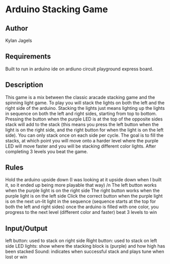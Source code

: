 # Arduino Stacking Game

## Author
Kylan Jagels

## Requirements

Built to run in arduino ide on ardiuno circuit playground express board.

## Description

This game is a mix between the classic aracade stacking game and the spinning light game. To play you will stack the lights on both the left and the right side of the arduino. Stacking the lights just means lighting up the lights in sequence on both the left and right sides, starting from top to bottom. Pressing the button when the purple LED is at the top of the opposite sides stack will add to the stack (this means you press the left button when the light is on the right side, and the right button for when the light is on the left side). You can only stack once on each side per cycle. The goal is to fill the stacks, at which point you will move onto a harder level where the purple LED will move faster and you will be stacking different color lights. After completing 3 levels you beat the game.

## Rules

Hold the arduino upside down (I was looking at it upside down when I built it, so it ended up being more playable that way) /n
The left button works when the purple light is on the right side
The right button works when the purple light is on the left side
Click the correct button when the purple light is on the next un-lit light in the sequence (sequence starts at the top for both the left and right sides)
once the arduino is filled with one color, you progress to the next level (different color and faster)
beat 3 levels to win


## Input/Output
left button: used to stack on right side
Right button: used to stack on left side
LED lights: show where the stacking block is (purple) and how high has been stacked
Sound: indicates when successful stack and plays tune when lost or win

